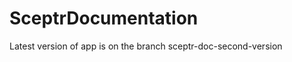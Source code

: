 SceptrDocumentation
===================
Latest version of app is on the branch sceptr-doc-second-version
